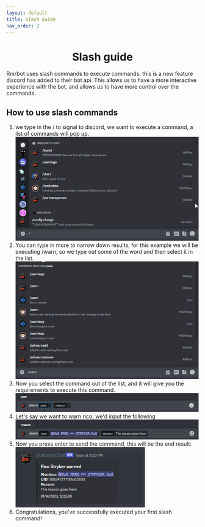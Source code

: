 ```yaml
---
layout: default
title: Slash Guide
nav_order: 2
---
```


<h1 align="center">Slash guide</h1>

Rmrbot uses slash commands to execute commands, this is a new feature discord has added to their bot api. This allows
us to have a more interactive experience with the bot, and allows us to have more control over the commands.

## How to use slash commands

1. we type in the / to signal to discord, we want to execute a command, a list of commands will pop up.<br>
   ![slash](img/slash.png)
2. You can type in more to narrow down results, for this example we will be executing /warn, so we type out some of the
   word and then select it in the list.<br>
   ![slashwarn](img/slashwarn.png)
3. Now you select the command out of the list, and it will give you the requirements to execute this command.<br>
   ![warn](img/command.png)
4. Let's say we want to warn rico, we'd input the following<br>
   ![reason](img/reason.png)
5. Now you press enter to send the command, this will be the end result: <br>
   ![result](img/result.png)
6. Congratulations, you've successfully executed your first slash command!